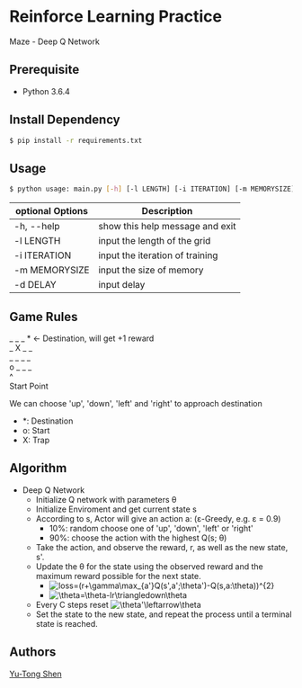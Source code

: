 # Reinforce Learning Practice
Maze - Deep Q Network

## Prerequisite
- Python 3.6.4

## Install Dependency
```sh
$ pip install -r requirements.txt
```

## Usage
```sh
$ python usage: main.py [-h] [-l LENGTH] [-i ITERATION] [-m MEMORYSIZE] [-d Delay]
```

| optional Options           | Description                                    |
| ---                        | ---                                            |
| -h, --help                 | show this help message and exit                |
| -l LENGTH                  | input the length of the grid                   |
| -i ITERATION               | input the iteration of training                |
| -m MEMORYSIZE              | input the size of memory                       |
| -d DELAY                   | input delay                                    |

## Game Rules

\_ \_ \_ \* <- Destination, will get +1 reward <br>
\_ X \_ \_<br>
\_ \_ \_ \_<br>
o \_ \_ \_<br>
^<br>
Start Point<br>

We can choose 'up', 'down', 'left' and 'right' to approach destination

- \*: Destination
- o: Start
- X: Trap

## Algorithm
- Deep Q Network
  - Initialize Q network with parameters θ
  - Initialize Enviroment and get current state s
  - According to s, Actor will give an action a: (ε-Greedy, e.g. ε = 0.9)
    - 10%: random choose one of 'up', 'down', 'left' or 'right'
    - 90%: choose the action with the highest Q(s; θ)
  - Take the action, and observe the reward, r, as well as the new state, s'.
  - Update the θ for the state using the observed reward and the maximum reward possible for the next state.
    - ![loss=(r+\gamma\max\_{a'}Q(s',a';\theta')-Q(s,a:\theta))^{2}](https://latex.codecogs.com/svg.latex?loss=%28r+\gamma%20max_{a%27}Q%28s%27,a%27;\theta'%29-Q%28s,a;\theta%29%29^{2})
    - ![\theta=\theta-lr\triangledown\theta](https://latex.codecogs.com/svg.latex?\theta=\theta-lr\triangledown\theta)
  - Every C steps reset ![\theta'\leftarrow\theta](https://latex.codecogs.com/svg.latex?\theta'\leftarrow\theta)
  - Set the state to the new state, and repeat the process until a terminal state is reached.

## Authors
[Yu-Tong Shen](https://github.com/yutongshen/)
